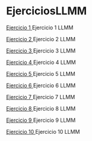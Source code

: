 # EjerciciosLLMM
<A HREF="https://github.com/DaniMa02/EjerciciosLLMM/blob/main/Tema%201/Ejercicio%201"> Ejercicio 1 <A/>                    Ejercicio 1 LLMM
  
<A HREF="https://github.com/DaniMa02/EjerciciosLLMM/blob/main/Tema%201/Ejercicio%202"> Ejercicio 2 <A/>                    Ejercicio 2 LLMM
  
<A HREF="https://github.com/DaniMa02/EjerciciosLLMM/blob/main/Tema%201/Ejercicio%203"> Ejercicio 3 <A/>                    Ejercicio 3 LLMM
  
<A HREF="https://github.com/DaniMa02/prueba/blob/main/README.md"> Ejercicio 4 <A/>                                         Ejercicio 4 LLMM
  
<A HREF="https://github.com/DaniMa02/EjerciciosLLMM/blob/main/Tema%201/Ejercicio%205"> Ejercicio 5 <A/>                    Ejercicio 5 LLMM
  
<A HREF="https://github.com/DaniMa02/EjerciciosLLMM/blob/main/Tema%201/Ejercicio%206"> Ejercicio 6 <A/>                    Ejercicio 6 LLMM
          
<A HREF="https://github.com/DaniMa02/EjerciciosLLMM/blob/main/Tema%201/Ejercicio%207"> Ejercicio 7 <A/>                    Ejercicio 7 LLMM
  

<A HREF="https://github.com/DaniMa02/EjerciciosLLMM/blob/main/Tema%201/Ejercicio%208"> Ejercicio 8 <A/>                    Ejercicio 8 LLMM

<A HREF="https://github.com/DaniMa02/EjerciciosLLMM/blob/main/Tema%201/Ejercicio%209"> Ejercicio 9 <A/>                    Ejercicio 9 LLMM
  
<A HREF="https://github.com/DaniMa02/EjerciciosLLMM/blob/main/Tema%201/Ejercicio%2010"> Ejercicio 10 <A/>                  Ejercicio 10 LLMM
  
<A HREF=""> <A/>
  
<A HREF=""> <A/>
  
<A HREF=""> <A/>
  
<A HREF=""> <A/>
  
<A HREF=""> <A/>
  
<A HREF=""> <A/>
  
<A HREF=""> <A/>
<A HREF=""> <A/>
<A HREF=""> <A/>
<A HREF=""> <A/>
<A HREF=""> <A/>
<A HREF=""> <A/>
<A HREF=""> <A/>
<A HREF=""> <A/>
<A HREF=""> <A/>
<A HREF=""> <A/>
